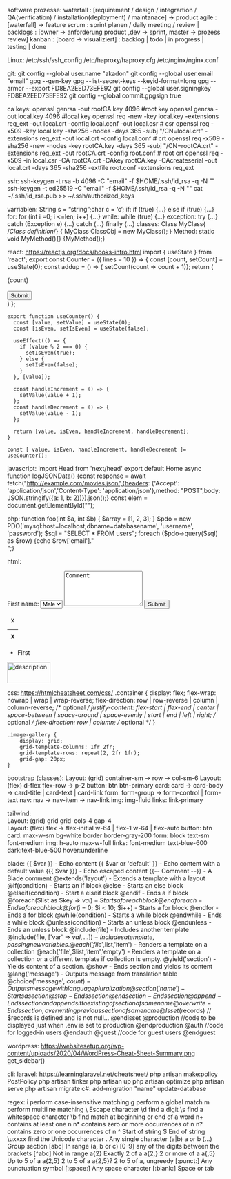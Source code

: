 software prozesse:
waterfall : [requirement / design / integrartion / QA(verification) / installation(deployment) / maintanace] -> product
agile : [waterfall] -> feature 
scrum : sprint planen / daily meeting / review  | backlogs : [owner -> anforderung product ,dev -> sprint, master -> prozess review]
kanban : [board -> visualiziert] : backlog | todo | in progress | testing | done

Linux:
/etc/ssh/ssh_config
/etc/haproxy/haproxy.cfg
/etc/nginx/nginx.conf

git:
	git config --global user.name "akadon"
	git config --global user.email "email"
	gpg --gen-key
	gpg --list-secret-keys --keyid-format=long
      gpg --armor --export FD8EA2EED73EFE92
	git config --global user.signingkey FD8EA2EED73EFE92
	git config --global commit.gpgsign true

ca keys:
	openssl genrsa -out rootCA.key 4096 #root key
	openssl genrsa -out local.key 4096 #local key
	openssl req -new -key local.key  -extensions req_ext -out local.crt -config local.conf -out local.csr # csr
	openssl req -x509 -key local.key -sha256 -nodes -days 365 -subj "/CN=local.crt"  -extensions req_ext -out local.crt -config local.conf # crt
	openssl req -x509 -sha256 -new -nodes -key rootCA.key -days 365 -subj "/CN=rootCA.crt"  -extensions req_ext -out rootCA.crt -config root.conf # root crt
	openssl req -x509 -in local.csr -CA rootCA.crt -CAkey rootCA.key -CAcreateserial -out local.crt -days 365 -sha256 -extfile root.conf -extensions req_ext

ssh:
	ssh-keygen -t rsa -b 4096 -C "email" -f $HOME/.ssh/id_rsa -q -N ""
	ssh-keygen -t ed25519  -C "email" -f $HOME/.ssh/id_rsa  -q -N ""
	cat ~/.ssh/id_rsa.pub >> ~/.ssh/authorized_keys

varriablen: String s = “string”;char c = ‘c’;
if: if (true) {...} else if (true) {...} 
for: for (int i =0; i <=len; i++) {...}
while: while (true) {...}
exception: try {...} catch (Exception e) {...} catch {...} finally {...}
classes: Class MyClass{ /*Class definition*/} { MyClass ClassObj = new MyClass(); }
Method: static void MyMethod(){} {MyMethod();} 

react: https://reactjs.org/docs/hooks-intro.html
	import { useState } from 'react';
	export const Counter = ({ lines = 10 }) => { 
		const [count, setCount] = useState(0); 
		const addup = () => { setCount(count => count + 1)}; 
		return (<div>{count}<br></br><input type="submit" onClick={addup}></input></div>) 
	};
	
	export function useCounter() {
	  const [value, setValue] = useState(0);
	  const [isEven, setIsEven] = useState(false);
	  
	  useEffect(() => {
		if (value % 2 === 0) {
		  setIsEven(true);
		} else {
		  setIsEven(false);
		}
	  }, [value]);

	  const handleIncrement = () => {
		setValue(value + 1);
	  };
	  const handleDecrement = () => {
		setValue(value - 1);
	  };

	  return [value, isEven, handleIncrement, handleDecrement];
	}
	
	const [ value, isEven, handleIncrement, handleDecrement ]= useCounter();

javascript:
	import Head from 'next/head'   export default Home
	async function logJSONData() {const response = await fetch("http://example.com/movies.json",{headers: {'Accept': 'application/json','Content-Type': 'application/json'},method: "POST",body: JSON.stringify({a: 1, b: 2})}).json();}
	const elem = document.getElementById("");

php:
	function foo(int $a, int $b) { $array = [1, 2, 3]; }
	$pdo = new PDO('mysql:host=localhost;dbname=databasename', 'username', 'password');
	$sql = "SELECT * FROM users"; foreach ($pdo->query($sql) as $row) {echo $row['email']."<br />";}

html:
	<form action="/action_page.php" method="post">
  		<label for="fname">First name:</label>
  		<select name="gender"><option selected="selected" value="male">Male</option></select>
  		<textarea cols="20" name="comments" rows="5">Comment</textarea>
  		<input type="submit" value="Submit" onclick="myFunction()">
	</form> 
	<table>
 		<caption>x</caption>
 		<thead>
   			<tr>
				<th>x</th>
   			</tr>
 		</thead>
 		<tbody></tbody>
 		<tfoot> </tfoot>
	</table>
	<ul><li>First</li></ul>
	<img src="/demo.jpg" alt="description" height="48" width="100">

css: 
	https://htmlcheatsheet.com/css/
	.container {
   		display: flex;
		flex-wrap: nowrap | wrap | wrap-reverse;
   		flex-direction: row | row-reverse | column | column-reverse; /* optional */
   		justify-content: flex-start | flex-end | center | space-between | space-around | space-evenly | start | end | left | right; /* optional */
   		flex-direction: row | column; /* optional */
	}

	.image-gallery {
  		display: grid;
  		grid-template-columns: 1fr 2fr;
  		grid-template-rows: repeat(2, 2fr 1fr);
 		grid-gap: 20px;
	}

bootstrap (classes):
	Layout: (grid) container-sm -> row -> col-sm-6
	Layout: (flex) d-flex flex-row -> p-2
	button: btn btn-primary
	card: card ->  card-body -> card-title | card-text | card-link
	form: form-group -> form-control | form-text
	nav: nav -> nav-item -> nav-link
	img: img-fluid
	links: link-primary

tailwind:	
	Layout: (grid) grid grid-cols-4 gap-4	
	Layout: (flex) flex -> flex-initial w-64 | flex-1 w-64 | flex-auto
	button: btn 
	card: max-w-sm bg-white border border-gray-200
	form: block text-sm font-medium
	img: h-auto max-w-full
	links: font-medium text-blue-600 dark:text-blue-500 hover:underline

blade:
    {{ $var }} - Echo content
    {{ $var or 'default' }} - Echo content with a default value
    {{{ $var }}} - Echo escaped content
    {{-- Comment --}} - A Blade comment
    @extends('layout') - Extends a template with a layout
    @if(condition) - Starts an if block
    @else - Starts an else block
    @elseif(condition) - Start a elseif block
    @endif - Ends a if block
    @foreach($list as $key => $val) - Starts a foreach block
    @endforeach - Ends a foreach block
    @for($i = 0; $i < 10; $i++) - Starts a for block
    @endfor - Ends a for block
    @while(condition) - Starts a while block
    @endwhile - Ends a while block
    @unless(condition) - Starts an unless block
    @endunless - Ends an unless block
    @include(file) - Includes another template
    @include(file, ['var' => $val,...]) - Includes a template, passing new variables.
    @each('file',$list,'item') - Renders a template on a collection
    @each('file',$list,'item','empty') - Renders a template on a collection or a different template if collection is empty.
    @yield('section') - Yields content of a section.
    @show - Ends section and yields its content
    @lang('message') - Outputs message from translation table
    @choice('message', $count) - Outputs message with language pluralization
    @section('name') - Starts a section
    @stop - Ends section
    @endsection - Ends section
    @append - Ends section and appends it to existing of section of same name
    @overwrite - Ends section, overwriting previous section of same name
    @Isset($records) // $records is defined and is not null...
    @endisset
    @production //code to be displayed just when .env is set to production
    @endproduction
    @auth //code for logged-in users
    @endauth
    @guest //code for guest users
    @endguest

wordpress:
	https://websitesetup.org/wp-content/uploads/2020/04/WordPress-Cheat-Sheet-Summary.png
	get_sidebar()
	<?php if(have_posts()): ?>
	<?php while(have_posts()): the_post();?>
	<?php the_title();the_content();the_tags();the_category(); ?>
	<?php endwhile; ?>
	
cli:
	laravel: https://learninglaravel.net/cheatsheet/
		 php artisan make:policy PostPolicy
		 php artisan tinker 
		 php artisan up 
		 php artisan optimize
		 php artisan serve 
		 php artisan migrate
	c#: 
		add-migration "name"
		update-database

regex:
	i perform case-insensitive matching
	g perform a global match
	m perform multiline matching
	\ Escape character
	\d find a digit
	\s find a whitespace character
	\b find match at beginning or end of a word
	n+ contains at least one n
	n* contains zero or more occurrences of n
	n? contains zero or one occurrences of n
	^ Start of string
	$ End of string
	\uxxxx find the Unicode character
	. Any single character
	(a|b) a or b
	(...) Group section
	[abc] In range (a, b or c)
	[0-9] any of the digits between the brackets
	[^abc] Not in range
	a{2} Exactly 2 of a
	a{2,} 2 or more of a
	a{,5} Up to 5 of a
	a{2,5} 2 to 5 of a
	a{2,5}? 2 to 5 of a, ungreedy
	[:punct:] Any punctu­ation symbol
	[:space:] Any space character
	[:blank:] Space or tab




